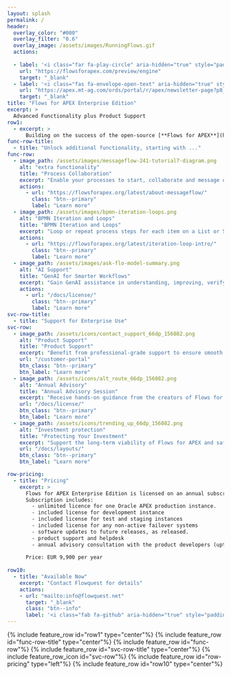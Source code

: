 ```yaml
---
layout: splash
permalink: /
header:
  overlay_color: "#000"
  overlay_filter: "0.6"
  overlay_image: /assets/images/RunningFlows.gif
  actions:
  
  - label: '<i class="far fa-play-circle" aria-hidden="true" style="padding-right: 5px;"></i>Try now'
    url: "https://flowsforapex.com/preview/engine"
    target: "_blank"
  - label: '<i class="fas fa-envelope-open-text" aria-hidden="true" style="padding-right: 5px;"></i>Subscribe'
    url: "https://apex.mt-ag.com/ords/portal/r/apex/newsletter-page?p8_source_page=FLOWSFORAPEX"
    target: "_blank"
title: "Flows for APEX Enterprise Edition"
excerpt: >
  Advanced Functionality plus Product Support
row1:
  - excerpt: >
      Building on the success of the open-source [**Flows for APEX**](https://flowsforapex.org) project, we introduce the **Flows for APEX Enterprise Edition** -- the latest features of Flows for APEX with  **additional functionality**, and coming with **product support** and an **annual advisory session** with the product team.  The Flows for APEX Enterprise Edition is available from Flowquest on an annual subscription basis.
func-row-title:
  - title: "Unlock additional functionality, starting with ..."
func-row:
  - image_path: /assets/images/messageflow-241-tutorial7-diagram.png
    alt: "extra functionality"
    title: "Process Collaboration"
    excerpt: "Enable your processes to start, collaborate and message other workflows with Message Flow."
    actions:
      - url: "https://flowsforapex.org/latest/about-messageflow/"
        class: "btn--primary"
        label: "Learn more"
  - image_path: /assets/images/bpmn-iteration-loops.png
    alt: "BPMN Iteration and Loops"
    title: "BPMN Iteration and Loops"
    excerpt: "Loop or repeat process steps for each item on a List or SQL Query, sequentially or in parallel."
    actions:
      - url: "https://flowsforapex.org/latest/iteration-loop-intro/"
        class: "btn--primary"
        label: "Learn more"
  - image_path: /assets/images/ask-flo-model-summary.png
    alt: "AI Support"
    title: "GenAI for Smarter Workflows"
    excerpt: "Gain GenAI assistance in understanding, improving, verifying and translating business processes"
    actions:
      - url: "/docs/license/"
        class: "btn--primary"
        label: "Learn more"  
svc-row-title:
  - title: "Support for Enterprise Use"
svc-row:
  - image_path: /assets/icons/contact_support_66dp_156082.png
    alt: "Product Support"
    title: "Product Support"
    excerpt: "Benefit from professional-grade support to ensure smooth operations and rapid troubleshooting when you need it most."
    url: "/customer-portal"
    btn_class: "btn--primary"
    btn_label: "Learn more"
  - image_path: /assets/icons/alt_route_66dp_156082.png
    alt: "Annual Advisory"
    title: "Annual Advisory Session"
    excerpt: "Receive hands-on guidance from the creators of Flows for APEX, with access to 1 day per year of exclusive advisory services."
    url: "/docs/license/"
    btn_class: "btn--primary"
    btn_label: "Learn more"  
  - image_path: /assets/icons/trending_up_66dp_156082.png
    alt: "Investment protection"
    title: "Protecting Your Investment"
    excerpt: "Support the long-term viability of Flows for APEX and safeguard your investment in applications and processes"
    url: "/docs/layouts/"
    btn_class: "btn--primary"
    btn_label: "Learn more"

row-pricing:
  - title: "Pricing"
    excerpt: >
      Flows for APEX Enterprise Edition is licensed on an annual subscription basis.
      Subscription includes:
        - unlimited licence for one Oracle APEX production instance.
        - included license for development instance
        - included license for test and staging instances
        - included license for any non-active failover systems
        - software updates to future releases, as released.
        - product support and helpdesk
        - annual advisory consultation with the product developers (upto 1 day per year).
  
      Price: EUR 9,900 per year
  
row10:
  - title: "Available Now"
    excerpt: "Contact Flowquest for details"
    actions:
    - url: "mailto:info@flowquest.net"
      target: "_blank"
      class: "btn--info"
      label: '<i class="fab fa-github" aria-hidden="true" style="padding-right: 5px;"></i>Contact Us'
---
```

{% include feature_row id="row1" type="center"%}
{% include feature_row id="func-row-title" type="center"%}
{% include feature_row id="func-row"%}
{% include feature_row id="svc-row-title" type="center"%}
{% include feature_row_icon id="svc-row"%}
{% include feature_row id="row-pricing" type="left"%}
{% include feature_row id="row10" type="center"%}
